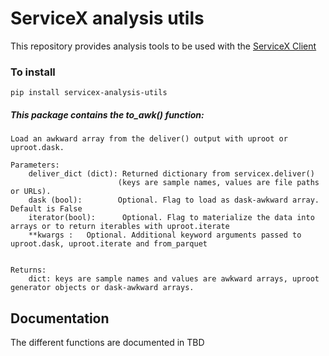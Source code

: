 # ServiceX analysis utils
This repository provides analysis tools to be used with the [ServiceX Client](https://github.com/ssl-hep/ServiceX_frontend/tree/master)

### To install 
```
pip install servicex-analysis-utils
```

##### This package contains the to_awk() function:
```
Load an awkward array from the deliver() output with uproot or uproot.dask.

Parameters:
    deliver_dict (dict): Returned dictionary from servicex.deliver()
                        (keys are sample names, values are file paths or URLs).
    dask (bool):        Optional. Flag to load as dask-awkward array. Default is False
    iterator(bool):      Optional. Flag to materialize the data into arrays or to return iterables with uproot.iterate
    **kwargs :   Optional. Additional keyword arguments passed to uproot.dask, uproot.iterate and from_parquet


Returns:
    dict: keys are sample names and values are awkward arrays, uproot generator objects or dask-awkward arrays.
```

## Documentation
The different functions are documented in TBD 
